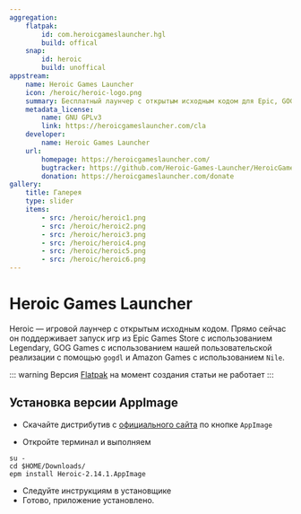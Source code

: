 ```yaml
---
aggregation:
    flatpak:
        id: com.heroicgameslauncher.hgl
        build: offical
    snap:
        id: heroic
        build: unoffical
appstream:
    name: Heroic Games Launcher
    icon: /heroic/heroic-logo.png
    summary: Бесплатный лаунчер с открытым исходным кодом для Epic, GOG и Amazon Prime Games
    metadata_license:
        name: GNU GPLv3
        link: https://heroicgameslauncher.com/cla
    developer:
        name: Heroic Games Launcher
    url:
        homepage: https://heroicgameslauncher.com/
        bugtracker: https://github.com/Heroic-Games-Launcher/HeroicGamesLauncher/issues
        donation: https://heroicgameslauncher.com/donate
gallery:
    title: Галерея
    type: slider
    items:
        - src: /heroic/heroic1.png
        - src: /heroic/heroic2.png
        - src: /heroic/heroic3.png
        - src: /heroic/heroic4.png
        - src: /heroic/heroic5.png
        - src: /heroic/heroic6.png
---
```


# Heroic Games Launcher

Heroic — игровой лаунчер с открытым исходным кодом. Прямо сейчас он поддерживает запуск игр из Epic Games Store с использованием Legendary, GOG Games с использованием нашей пользовательской реализации с помощью `gogdl` и Amazon Games с использованием `Nile`.

<AGWGallery />

::: warning
Версия [Flatpak](/flatpak) на момент создания статьи не работает
:::

<!--@include: @apps/_parts/install/content-flatpak.md-->
<!--@include: @apps/_parts/install/content-snap.md-->

## Установка версии AppImage

-   Скачайте дистрибутив с [официального сайта](https://heroicgameslauncher.com/downloads) по кнопке `AppImage`

-   Откройте терминал и выполняем

```shell
su -
cd $HOME/Downloads/
epm install Heroic-2.14.1.AppImage
```

-   Следуйте инструкциям в установщике
-   Готово, приложение установлено.
